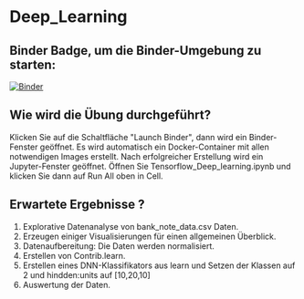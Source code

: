 # Deep_Learning

## Binder Badge, um die Binder-Umgebung zu starten:
[![Binder](https://mybinder.org/badge_logo.svg)](https://mybinder.org/v2/gh/AdilSh99/Deep_Learning/HEAD)


## Wie wird die Übung durchgeführt?
Klicken Sie auf die Schaltfläche "Launch Binder", dann wird ein Binder-Fenster geöffnet. 
Es wird automatisch ein Docker-Container mit allen notwendigen Images erstellt. Nach erfolgreicher Erstellung wird ein Jupyter-Fenster geöffnet. Öffnen Sie Tensorflow_Deep_learning.ipynb und klicken Sie dann auf Run All oben in Cell.

## Erwartete Ergebnisse ? 
1. Explorative Datenanalyse von bank_note_data.csv Daten.
2. Erzeugen einiger Visualisierungen für einen allgemeinen Überblick.
3. Datenaufbereitung: Die Daten werden normalisiert.
4. Erstellen von Contrib.learn.
5. Erstellen eines DNN-Klassifikators aus learn und Setzen der Klassen auf 2 und hindden:units auf [10,20,10]
6. Auswertung der Daten.
